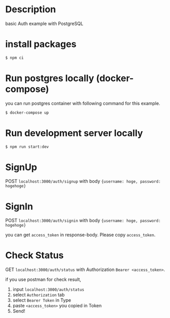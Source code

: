 # Description

basic Auth example with PostgreSQL

# install packages

```bash
$ npm ci
```

# Run postgres locally (docker-compose)

you can run postgres container with following command for this example.

```bash
$ docker-compose up
```

# Run development server locally

```bash
$ npm run start:dev
```

# SignUp

POST `localhost:3000/auth/signup` with body `{username: hoge, password: hogehoge}`

# SignIn

POST `localhost:3000/auth/signin` with body `{username: hoge, password: hogehoge}`

you can get `access_token` in response-body. Please copy `access_token`.

# Check Status

GET `localhost:3000/auth/status` with Authorization `Bearer <access_token>`.

if you use postman for check result,

1. input `localhost:3000/auth/status`
2. select `Authorization` tab
3. select `Bearer Token` in Type
4. paste `<access_token>` you copied in Token
5. Send!
